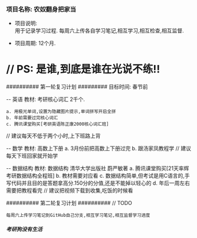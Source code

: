                                
###  项目名称:  农奴翻身把家当     
*  项目说明:  
            用于记录学习过程.
            每周六上传各自学习笔记,相互学习,相互检查,相互监督.
     
*  项目周期:
            12个月.

#   // PS:   是谁,到底是谁在光说不练!!          

                               











########## 第一轮复习计划 #########
目标时间: 春节前

-- 英语
教材: 考研核心词汇 2千个.  
	
	a. 用极光单词,设置为隐藏图片提示,单词拼写开启全拼
	b. 年前需要过完核心词汇
	c. 腾讯课堂购买[考研英语陈正康2000核心词汇班]
// 建议每天不低于两个小时,上下班路上背

-- 数学
教材: 高数上下册
	a. 3月份前把高数上下册过完
	b. 跟汤家凤教程学
// 建议每天下班回家就开始学

-- 数据结构
教材: 数据结构 清华大学出版社 蔚严敏著
	a. 腾讯课堂购买[21天率辉考研数据结构全程班]
	b. 教材需要对应看
        c. 数据结构简单,但考试是用C语言的,手写代码并且目的是答题拿高分.150分的分值,还是不能掉以轻心的
	d. 年后一周左右需要把教程看完
// 建议把视频下载到收集,吃饭的时候看


########## 第二轮复习计划 ##########
// TODO

```
每周六上传学习笔记到GitHub自己分支,相互学习笔记,相互监督学习进度 
```



##### 考研狗没有生活 
